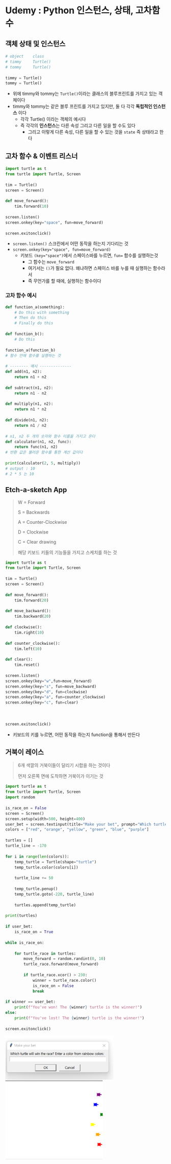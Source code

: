 # Udemy : Python 인스턴스, 상태, 고차함수



## 객체 상태 및 인스턴스

```python
# object	class
# timmy		Turtle()
# tommy		Turtle()

timmy = Turtle()
tommy = Turtle()
```

- 위에 timmy와 tommy는 `Turtle()`이라는 클래스의 블루프린트를 가지고 있는 객체이다
- timmy와 tommy는 같은 블루 프린트를 가지고 있지만, 둘 다 각각 **독립적인 인스턴스** 이다
  - 각각 Turtle() 이라는 객체의 예시다
  - 즉 각각의 **인스턴스**는 다른 속성 그리고 다른 일을 할 수도 있다
    - 그리고 이렇게 다른 속성, 다른 일을 할 수 있는 것을 `state` 즉 상태라고 한다



## 고차 함수 & 이벤트 리스너

```python
import turtle as t
from turtle import Turtle, Screen

tim = Turtle()
screen = Screen()

def move_forward():
    tim.forward(10)

screen.listen()
screen.onkey(key="space", fun=move_forward)

screen.exitonclick()
```

- `screen.listen()` 스크린에서 어떤 동작을 하는지 기다리는 것
- `screen.onkey(key="space", fun=move_forward)` 
  - 키보드 `(key="space")`에서 스페이스바를 누르면, `fun=` 함수를 실행하는것
    - 그 함수는 `move_forward`
    - 여기서는 `()`가 필요 없다. 왜냐하면 스페이스 바를 누를 때 실행하는 함수라서
    - 즉 무언가를 할 때에, 실행하는 함수이다



### 고차 함수 예시

```python
def function_a(something):
    # Do this with something
    # Then do this
    # Finally do this
    
def function_b():
    # Do this
    
function_a(function_b)
# 함수 안에 함수를 실행하는 것

# -------- 예시 --------------
def add(n1, n2):
    return n1 + n2

def subtract(n1, n2):
    return n1 - n2

def multiply(n1, n2):
    return n1 * n2

def divide(n1, n2):
    return n1 / n2

# n1, n2 두 개의 숫자와 함수 이름을 가지고 온다
def calculator(n1, n2, func):
    return func(n1, n2)
# 반환 값은 불러온 함수를 통한 계산 값이다

print(calculator(2, 5, multiply))
# output : 10
# 2 * 5 는 10
```



## Etch-a-sketch App

> W = Forward
>
> S = Backwards
>
> A = Counter-Clockwise
>
> D = Clockwise
>
> C = Clear drawing
>
> 해당 키보드 키들의 기능들을 가지고 스케치를 하는 것

```python
import turtle as t
from turtle import Turtle, Screen

tim = Turtle()
screen = Screen()

def move_forward():
    tim.forward(20)

def move_backward():
    tim.backward(20)

def clockwise():
    tim.right(10)

def counter_clockwise():
    tim.left(10)

def clear():
    tim.reset()

screen.listen()
screen.onkey(key="w",fun=move_forward)
screen.onkey(key="s", fun=move_backward)
screen.onkey(key="d", fun=clockwise)
screen.onkey(key="a", fun=counter_clockwise)
screen.onkey(key="c", fun=clear)



screen.exitonclick()
```

- 키보드의 키를 누르면, 어떤 동작을 하는지 function을 통해서 만든다



## 거북이 레이스

> 6개 색깔의 거북이들이 달리기 시합을 하는 것이다
>
> 먼저 오른쪽 면에 도착하면 거북이가 이기는 것

```python
import turtle as t
from turtle import Turtle, Screen
import random

is_race_on = False
screen = Screen()
screen.setup(width=500, height=400)
user_bet = screen.textinput(title="Make your bet", prompt="Which turtle will win the race? Enter a color from rainbow colors: ")
colors = ["red", "orange", "yellow", "green", "blue", "purple"]

turtles = []
turtle_line = -170

for i in range(len(colors)):
    temp_turtle = Turtle(shape="turtle")
    temp_turtle.color(colors[i])

    turtle_line += 50

    temp_turtle.penup()
    temp_turtle.goto(-220, turtle_line)

    turtles.append(temp_turtle)

print(turtles)

if user_bet:
    is_race_on = True

while is_race_on:

    for turtle_race in turtles:
        move_forward = random.randint(0, 10)
        turtle_race.forward(move_forward)

        if turtle_race.xcor() > 230:
            winner = turtle_race.color()
            is_race_on = False
            break

if winner == user_bet:
    print(f"You've won! The {winner} turtle is the winner!")
else:
    print(f"You've lost! The {winner} turtle is the winner!")

screen.exitonclick()
```

<img src="18_Udemy_Python_인스턴서_상태_고차함수.assets/image-20230118102934234.png" alt="image-20230118102934234" style="zoom:67%;" />



<img src="18_Udemy_Python_인스턴서_상태_고차함수.assets/image-20230118103004537.png" alt="image-20230118103004537" style="zoom:50%;" />
